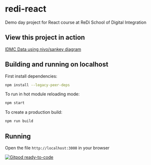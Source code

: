 # redi-react
Demo day project for React course at ReDi School of Digital Integration

## View this project in action

[IDMC Data using nivo/sankey diagram](https://sevtapim.github.io/redi-react/)

## Building and running on localhost

First install dependencies:

```sh
npm install --legacy-peer-deps
```

To run in hot module reloading mode:

```sh
npm start
```

To create a production build:

```sh
npm run build
```

## Running

Open the file `http://localhost:3000` in your browser


[![Gitpod ready-to-code](https://img.shields.io/badge/Gitpod-ready--to--code-blue?logo=gitpod)](https://gitpod.io/#https://github.com/sevtapim/redi-react)
